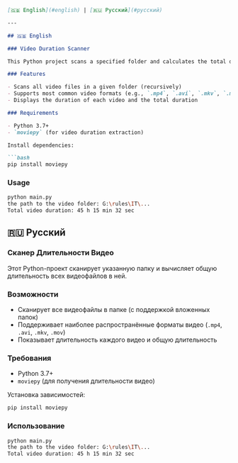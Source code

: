 ```markdown
[🇬🇧 English](#english) | [🇷🇺 Русский](#русский)

---

## 🇬🇧 English

### Video Duration Scanner

This Python project scans a specified folder and calculates the total duration of all video files within it.

### Features

- Scans all video files in a given folder (recursively)
- Supports most common video formats (e.g., `.mp4`, `.avi`, `.mkv`, `.mov`)
- Displays the duration of each video and the total duration

### Requirements

- Python 3.7+
- `moviepy` (for video duration extraction)

Install dependencies:

```bash
pip install moviepy
```

### Usage

```bash
python main.py
the path to the video folder: G:\rules\IT\...
Total video duration: 45 h 15 min 32 sec
```


## 🇷🇺 Русский

### Сканер Длительности Видео

Этот Python-проект сканирует указанную папку и вычисляет общую длительность всех видеофайлов в ней.

### Возможности

- Сканирует все видеофайлы в папке (с поддержкой вложенных папок)
- Поддерживает наиболее распространённые форматы видео (`.mp4`, `.avi`, `.mkv`, `.mov`)
- Показывает длительность каждого видео и общую длительность

### Требования

- Python 3.7+
- `moviepy` (для получения длительности видео)

Установка зависимостей:

```bash
pip install moviepy
```

### Использование

```bash
python main.py
the path to the video folder: G:\rules\IT\...
Total video duration: 45 h 15 min 32 sec
```

